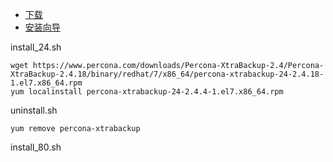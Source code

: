 - [下载](https://www.percona.com/downloads/Percona-XtraBackup-2.4/LATEST/)
- [安装向导](https://www.percona.com/doc/percona-xtrabackup/2.4/installation/yum_repo.html)

install_24.sh
```shell
wget https://www.percona.com/downloads/Percona-XtraBackup-2.4/Percona-XtraBackup-2.4.18/binary/redhat/7/x86_64/percona-xtrabackup-24-2.4.18-1.el7.x86_64.rpm
yum localinstall percona-xtrabackup-24-2.4.4-1.el7.x86_64.rpm
```
uninstall.sh
```shell
yum remove percona-xtrabackup
```

install_80.sh
```shell
```
